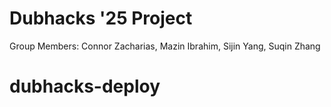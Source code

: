 # Dubhacks '25 Project

Group Members: Connor Zacharias, Mazin Ibrahim, Sijin Yang, Suqin Zhang
# dubhacks-deploy
